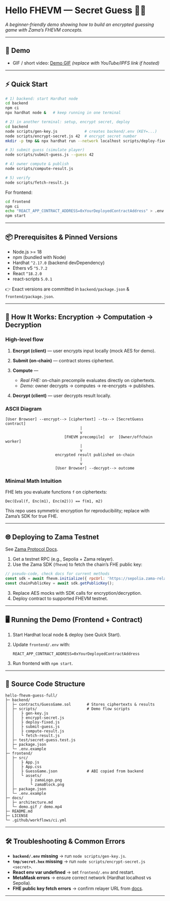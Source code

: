 # Hello FHEVM — Secret Guess 🎲🔐  
*A beginner-friendly demo showing how to build an encrypted guessing game with Zama’s FHEVM concepts.*

---

## 🎥 Demo
- GIF / short video: [Demo GIF](docs/demo.gif) *(replace with YouTube/IPFS link if hosted)*

---

## ⚡ Quick Start

```bash
# 1) backend: start Hardhat node
cd backend
npm ci
npx hardhat node &   # keep running in one terminal

# 2) in another terminal: setup, encrypt secret, deploy
cd backend
node scripts/gen-key.js            # creates backend/.env (KEY=...)
node scripts/encrypt-secret.js 42  # encrypt secret number
mkdir -p tmp && npx hardhat run --network localhost scripts/deploy-fixed.js

# 3) submit guess (simulate player)
node scripts/submit-guess.js --guess 42

# 4) owner compute & publish
node scripts/compute-result.js

# 5) verify
node scripts/fetch-result.js
````

For frontend:

```bash
cd frontend
npm ci
echo "REACT_APP_CONTRACT_ADDRESS=0xYourDeployedContractAddress" > .env
npm start
```

---

## 📦 Prerequisites & Pinned Versions

* Node.js >= 18
* npm (bundled with Node)
* Hardhat `^2.17.0` (backend devDependency)
* Ethers v5 `^5.7.2`
* React `^18.2.0`
* react-scripts `5.0.1`

👉 Exact versions are committed in `backend/package.json` & `frontend/package.json`.

---

## 🔐 How It Works: Encryption → Computation → Decryption

### High-level flow

1. **Encrypt (client)** — user encrypts input locally (mock AES for demo).
2. **Submit (on-chain)** — contract stores ciphertext.
3. **Compute** —

   * *Real FHE:* on-chain precompile evaluates directly on ciphertexts.
   * *Demo:* owner decrypts → computes → re-encrypts → publishes.
4. **Decrypt (client)** — user decrypts result locally.

### ASCII Diagram

```
[User Browser] --encrypt--> [ciphertext] --tx--> [SecretGuess contract]
                                 |
                                 v
                          [FHEVM precompile]  or  [Owner/offchain worker]
                                 |
                                 v
                      encrypted result published on-chain
                                 |
                                 v
                      [User Browser] --decrypt--> outcome
```

### Minimal Math Intuition

FHE lets you evaluate functions `f` on ciphertexts:

```
Dec(Eval(f, Enc(m1), Enc(m2))) == f(m1, m2)
```

This repo uses symmetric encryption for reproducibility; replace with Zama’s SDK for true FHE.

---

## 🌐 Deploying to Zama Testnet

See [Zama Protocol Docs](https://docs.zama.ai).

1. Get a testnet RPC (e.g., Sepolia + Zama relayer).
2. Use the Zama SDK (`fhevm`) to fetch the chain’s FHE public key:

```js
// pseudo-code, check docs for current methods
const sdk = await fhevm.initialize({ rpcUrl: 'https://sepolia.zama-relayer.example' });
const chainPublicKey = await sdk.getPublicKey();
```

3. Replace AES mocks with SDK calls for encryption/decryption.
4. Deploy contract to supported FHEVM testnet.

---

## 🖥 Running the Demo (Frontend + Contract)

1. Start Hardhat local node & deploy (see Quick Start).
2. Update `frontend/.env` with:

   ```
   REACT_APP_CONTRACT_ADDRESS=0xYourDeployedContractAddress
   ```
3. Run frontend with `npm start`.

---

## 📂 Source Code Structure

```
hello-fhevm-guess-full/
├─ backend/
│  ├─ contracts/GuessGame.sol       # Stores ciphertexts & results
│  ├─ scripts/                      # Demo flow scripts
│  │   ├ gen-key.js
│  │   ├ encrypt-secret.js
│  │   ├ deploy-fixed.js
│  │   ├ submit-guess.js
│  │   ├ compute-result.js
│  │   └ fetch-result.js
│  ├─ test/secret-guess.test.js
│  ├─ package.json
│  └─ .env.example
├─ frontend/
│  ├─ src/
│  │   ├ App.js
│  │   ├ App.css
│  │   ├ GuessGame.json             # ABI copied from backend
│  │   └ assets/
│  │       ├ zamaLogo.png
│  │       └ zamaBlock.png
│  ├─ package.json
│  └─ .env.example
├─ docs/
│  ├─ architecture.md
│  └─ demo.gif / demo.mp4
├─ README.md
├─ LICENSE
└─ .github/workflows/ci.yml
```

---

## 🛠 Troubleshooting & Common Errors

* **`backend/.env` missing** → run `node scripts/gen-key.js`.
* **`tmp/secret.hex` missing** → run `node scripts/encrypt-secret.js <secret>`.
* **React env var undefined** → set `frontend/.env` and restart.
* **MetaMask errors** → ensure correct network (Hardhat localhost vs Sepolia).
* **FHE public key fetch errors** → confirm relayer URL from [docs](https://docs.zama.ai).

---




